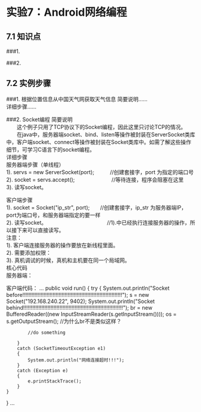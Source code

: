 # 实验7：Android网络编程

## 7.1 知识点

###1.     

###2.     

## 7.2 实例步骤

###1. 根据位置信息从中国天气网获取天气信息
简要说明……  
详细步骤……  

###2. Socket编程
简要说明  
　　这个例子只用了TCP协议下的Socket编程，因此这里只讨论TCP的情况。  
　　在java中，服务器端socket、bind、listen等操作被封装在ServerSocket类库中，客户端socket、connect等操作被封装在Socket类库中。如需了解这些操作细节，可学习C语言下的socket编程。  
详细步骤      
服务器端步骤（单线程）    
1). servs = new ServerSocket(port);　　　//创建套接字，port 为指定的端口号  
2). socket = servs.accept();　　　　　　　//等待连接，程序会阻塞在这里  
3). 读写socket。  

客户端步骤   
1). socket = Socket("ip_str", port);　　//创建套接字，ip_str 为服务器端IP，port为端口号，和服务器端指定的要一样    
2). 读写socket。　　　　　　　　　　　　//1).中已经执行连接服务器的操作，所以接下来可以直接读写。  
注意：    
1). 客户端连接服务器的操作要放在新线程里面。  
2). 需要添加权限：<uses-permission android:name="android.permission.INTERNET"/>  
3). 真机调试的时候，真机和主机要在同一个局域网。  
核心代码  
服务器端：  

客户端代码：
...
    public void run()
    {
        try {
            System.out.println("Socket before!!!!!!!!!!!!!!!!!!!!!!!!!!!!!!!!!!!!!!!!!!!!!!!!!!!!!!!!!!!!!!!!!!");
            s = new Socket("192.168.240.22", 9402);
            System.out.println("Socket behind!!!!!!!!!!!!!!!!!!!!!!!!!!!!!!!!!!!!!!!!!!!!!!!!!!!!!!!!!!!!!!!!!!");
            br = new BufferedReader((new InputStreamReader(s.getInputStream())));
            os = s.getOutputStream();       //为什么br不是类似这样？
            
            //do something

        }
        catch (SocketTimeoutException e1)
        {
            System.out.println("网络连接超时!!!");
        }
        catch (Exception e)
        {
            e.printStackTrace();
        }
    }
}
...
